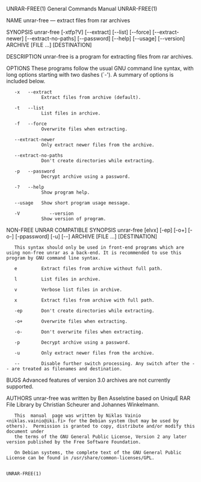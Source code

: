 UNRAR-FREE(1)                                                                              General Commands Manual                                                                              UNRAR-FREE(1)

NAME
       unrar-free — extract files from rar archives

SYNOPSIS
       unrar-free [-xtfp?V]  [--extract]  [--list]  [--force]  [--extract-newer]  [--extract-no-paths]  [--password]  [--help]  [--usage]  [--version] ARCHIVE  [FILE ...]           [DESTINATION]

DESCRIPTION
       unrar-free is a program for extracting files from rar archives.

OPTIONS
       These programs follow the usual GNU command line syntax, with long options starting with two dashes (`-').  A summary of options is included below.

       -x   --extract
                 Extract files from archive (default).

       -t   --list
                 List files in archive.

       -f   --force
                 Overwrite files when extracting.

       --extract-newer
                 Only extract newer files from the archive.

       --extract-no-paths
                 Don't create directories while extracting.

       -p   --password
                 Decrypt archive using a password.

       -?   --help
                 Show program help.

       --usage   Show short program usage message.

       -V           --version
                 Show version of program.

NON-FREE UNRAR COMPATIBLE SYNOPSIS
       unrar-free [elvx]  [-ep]  [-o+]  [-o-]  [-ppassword]  [-u]  [--] ARCHIVE  [FILE ...]          [DESTINATION]

       This syntax should only be used in front-end programs which are using non-free unrar as a back-end. It is recommended to use this program by GNU command line syntax.

       e         Extract files from archive without full path.

       l         List files in archive.

       v         Verbose list files in archive.

       x         Extract files from archive with full path.

       -ep       Don't create directories while extracting.

       -o+       Overwrite files when extracting.

       -o-       Don't overwrite files when extracting.

       -p        Decrypt archive using a password.

       -u        Only extract newer files from the archive.

       --        Disable further switch processing. Any switch after the -- are treated as filenames and destination.

BUGS
       Advanced features of version 3.0 archives are not currently supported.

AUTHORS
       unrar-free was written by Ben Asselstine based on UniquE RAR File Library by Christian Scheurer and Johannes Winkelmann.

       This  manual  page was written by Niklas Vainio <niklas.vainio@iki.fi> for the Debian system (but may be used by others).  Permission is granted to copy, distribute and/or modify this document under
       the terms of the GNU General Public License, Version 2 any later version published by the Free Software Foundation.

       On Debian systems, the complete text of the GNU General Public License can be found in /usr/share/common-licenses/GPL.

                                                                                                                                                                                                UNRAR-FREE(1)
